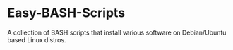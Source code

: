# Easy-BASH-Scripts
A collection of BASH scripts that install various software on Debian/Ubuntu based Linux distros.
